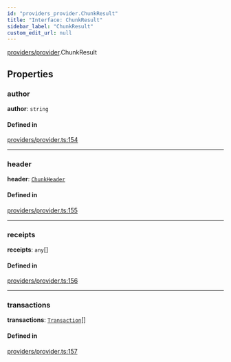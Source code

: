 ```yaml
---
id: "providers_provider.ChunkResult"
title: "Interface: ChunkResult"
sidebar_label: "ChunkResult"
custom_edit_url: null
---
```


[providers/provider](../modules/providers_provider.md).ChunkResult

## Properties

### author

 **author**: `string`

#### Defined in

[providers/provider.ts:154](https://github.com/maxhr/near--near-api-js/blob/a0c9a104/packages/near-api-js/src/providers/provider.ts#L154)

___

### header

 **header**: [`ChunkHeader`](providers_provider.ChunkHeader.md)

#### Defined in

[providers/provider.ts:155](https://github.com/maxhr/near--near-api-js/blob/a0c9a104/packages/near-api-js/src/providers/provider.ts#L155)

___

### receipts

 **receipts**: `any`[]

#### Defined in

[providers/provider.ts:156](https://github.com/maxhr/near--near-api-js/blob/a0c9a104/packages/near-api-js/src/providers/provider.ts#L156)

___

### transactions

 **transactions**: [`Transaction`](providers_provider.Transaction.md)[]

#### Defined in

[providers/provider.ts:157](https://github.com/maxhr/near--near-api-js/blob/a0c9a104/packages/near-api-js/src/providers/provider.ts#L157)
